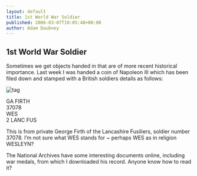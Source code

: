 ```yaml
---
layout: default
title: 1st World War Soldier
published: 2006-03-07T10:05:48+00:00
author: Adam Daubney
---
```

1st World War Soldier
---------------------

Sometimes we get objects handed in that are of more recent historical importance. Last week I was handed a coin of 
Napoleon III which has been filed down and stamped with a British soldiers details as follows:

![tag](https://finds.org.uk/images/adaubney/display/lin3059.jpg)

GA FIRTH  
37078  
WES  
2 LANC FUS

This is from private George Firth of the Lancashire Fusiliers, soldier number 37078. I’m not sure what WES stands for 
~ perhaps WES as in religion WESLEYN?

The National Archives have some interesting documents online, including war medals, from which I downloaded his record. 
Anyone know how to read it?
                             